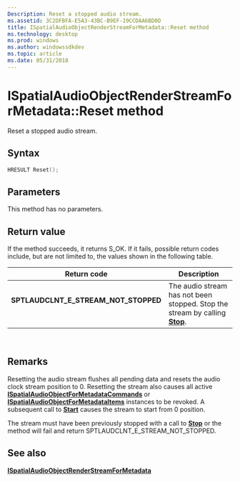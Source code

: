 ```yaml
---
Description: Reset a stopped audio stream.
ms.assetid: 3C2DFBFA-E5A3-43BC-B9EF-19CCDAA6BD0D
title: ISpatialAudioObjectRenderStreamForMetadata::Reset method
ms.technology: desktop
ms.prod: windows
ms.author: windowssdkdev
ms.topic: article
ms.date: 05/31/2018
---
```


# ISpatialAudioObjectRenderStreamForMetadata::Reset method

Reset a stopped audio stream.

## Syntax


```C++
HRESULT Reset();
```



## Parameters

This method has no parameters.

## Return value

If the method succeeds, it returns S\_OK. If it fails, possible return codes include, but are not limited to, the values shown in the following table.



| Return code                                                                                                         | Description                                                                                                     |
|---------------------------------------------------------------------------------------------------------------------|-----------------------------------------------------------------------------------------------------------------|
| <dl> <dt>**SPTLAUDCLNT\_E\_STREAM\_NOT\_STOPPED**</dt> </dl> | The audio stream has not been stopped. Stop the stream by calling [**Stop**](/windows/desktop/api/Audioclient/nf-audioclient-iaudioclient-stop).<br/> |



 

## Remarks

Resetting the audio stream flushes all pending data and resets the audio clock stream position to 0. Resetting the stream also causes all active [**ISpatialAudioObjectForMetadataCommands**](/windows/desktop/api/spatialaudiometadata/nn-spatialaudiometadata-ispatialaudioobjectformetadatacommands) or [**ISpatialAudioObjectForMetadataItems**](/windows/desktop/api/spatialaudiometadata/nn-spatialaudiometadata-ispatialaudioobjectformetadataitems) instances to be revoked. A subsequent call to [**Start**](ispatialaudioobjectrenderstreamformetadata-start.md) causes the stream to start from 0 position.

The stream must have been previously stopped with a call to [**Stop**](ispatialaudioobjectrenderstreamformetadata-stop.md) or the method will fail and return SPTLAUDCLNT\_E\_STREAM\_NOT\_STOPPED.

## See also

<dl> <dt>

[**ISpatialAudioObjectRenderStreamForMetadata**](/windows/desktop/api/SpatialAudioMetadata/nn-spatialaudiometadata-ispatialaudioobjectrenderstreamformetadata)
</dt> </dl>

 

 




